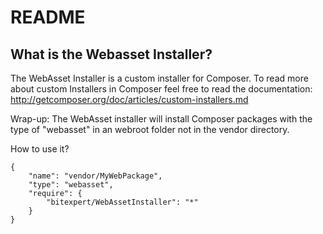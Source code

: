 README
======

What is the Webasset Installer?
----------------

The WebAsset Installer is a custom installer for Composer. To read more about
custom Installers in Composer feel free to read the documentation:
http://getcomposer.org/doc/articles/custom-installers.md

Wrap-up: The WebAsset installer will install Composer packages with the type of
"webasset" in an webroot folder not in the vendor directory.

How to use it?

	{
		"name": "vendor/MyWebPackage",
		"type": "webasset",
		"require": {
			"bitexpert/WebAssetInstaller": "*"
		}
	}
